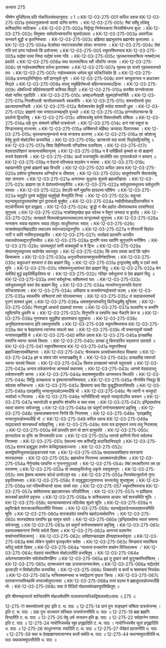 अध्यायः 275

भीष्मेण युधिष्ठिरम् प्रति गोकपिलसंवादानुवादः ॥ 1 ॥
KK-12-03-275-001	कपिल उवाच 
KK-12-03-275-001a	एतावदनुपश्यन्तो यतयो यान्ति मार्गगाः ।
KK-12-03-275-001c	नैषां सर्वेषु लोकेषु कश्चिदस्ति व्यतिक्रमः ॥
KK-12-03-275-002a	निर्द्वन्द्वा निर्नमस्कारा निराशीर्बन्धना बुधाः ।
KK-12-03-275-002c	विमुक्ताः सर्वपापेभ्यश्चरन्ति शुचयोऽमलाः ॥
KK-12-03-275-003a	अपवर्गेऽथ सन्त्यागे बुद्धौ च कृतनिश्चयाः ।
KK-12-03-275-003c	ब्रह्मिष्ठा ब्रह्मभूताश्च ब्रह्मण्येव कृतालयाः ॥
KK-12-03-275-004a	येऽशोका नष्टरजसस्तेषां लोकाः सनातनाः ।
KK-12-03-275-004c	तेषां गतिं परां प्राप्य गार्हस्थ्ये किं प्रयोजनम् ॥
KK-12-03-275-005	स्यूमरश्मिरुवाच 
KK-12-03-275-005a	यद्येषां परमा निष्ठा यद्येषां परमा गतिः ।
KK-12-03-275-005c	गृहस्थानव्यपाश्रित्य नाश्रमोऽन्यः प्रवर्तते ॥
KK-12-03-275-006a	यथा मातरमाश्रित्य सर्वे जीवन्ति जन्तवः ।
KK-12-03-275-006c	एवं गार्हस्थ्यमाश्रित्य वर्तन्त इतराश्रमाः ॥
KK-12-03-275-007a	गृहस्थ एव यजते गृहस्थस्तप्यते तपः ।
KK-12-03-275-007c	गार्हस्थ्यमस्य धर्मस्य मूलं यत्किञ्चिदेव हि ॥
KK-12-03-275-008a	प्रजनाद्यभिनिर्वृत्ताः सर्वे प्राणभृतो मुनेः ।
KK-12-03-275-008c	प्रजनं चाप्युतान्यत्र न कथञ्चन विद्यते ॥
KK-12-03-275-009a	यास्तु स्युर्बहिरोषध्यो बहिरन्यास्तथाऽद्रिजाः ।
KK-12-03-275-009c	ओषधिभ्यो बहिर्यस्मात्प्राणी कश्चिन्न विद्यते ॥
KK-12-03-275-010a	कस्यैषा वाग्भवेत्सत्या मोक्षो नास्ति गृहादिति ।
KK-12-03-275-010c	अश्रद्दधानैरप्राज्ञैः सूक्ष्मदर्शनवर्जितैः ॥
KK-12-03-275-011a	निराशैरलसैः श्रान्तैस्तप्यमानैः स्वकर्मभिः ।
KK-12-03-275-011c	शमस्योपरमो दृष्टः प्रव्रज्यायामपण्डितैः ॥
KK-12-03-275-012a	त्रैलोक्यस्येव हेतुर्हि मर्यादा शाश्वती ध्रुवा ।
KK-12-03-275-012c	ब्राह्मणो नाम भगवाञ्जन्मप्रभृति पूज्यते ॥
KK-12-03-275-013a	प्राग्गर्भाघानमन्त्रा हि प्रवर्तन्ते द्विजातिषु ।
KK-12-03-275-013c	अविश्वस्तेषु वर्तन्ते विश्वस्तेष्वपि संश्रिताः ॥
KK-12-03-275-014a	दाहे पुनः संश्रयणे संश्रिते पात्रभोजने ।
KK-12-03-275-014c	दानं गवां पशूनां वा पिण्डानामप्सु मज्जनम् ॥
KK-12-03-275-015a	अर्चिष्मन्तो बर्हिषदः क्रव्यादाः पितरस्तथा ।
KK-12-03-275-015c	मृतस्याप्यनुमन्यन्ते मन्त्रा मन्त्राश्च कारणम् ॥
KK-12-03-275-016a	एवं क्रोशत्सु वेदेषु कुतो मोक्षोऽस्ति कस्यचित् ।
KK-12-03-275-016c	ऋणवन्तो यदा मर्त्याः पितृदेवद्विजातिषु ॥
KK-12-03-275-017a	श्रिया विहीनैरलसैः पण्डितैश्च पलायितम् ।
KK-12-03-275-017c	वेदवादापरिज्ञानं सत्याभासमिवानृतम् ॥
KK-12-03-275-018a	न वै पापैर्ह्रियते कृष्यते वा यो ब्राह्मणो यजते वेदशास्त्रैः ।
KK-12-03-275-018c	ऊर्ध्वं यजन्पशुभिः सार्धमेति ततः पुनस्तर्कयते न कामान् ॥
KK-12-03-275-019a	न वेदानां परिभवान्न शाठ्येन न मायया ।
KK-12-03-275-019c	महत्प्राप्नोति पुरुषो ब्राह्मणो ब्रह्म विन्दति ॥
KK-12-03-275-020	कपिल उवाच 
KK-12-03-275-020a	दर्शश्च पूर्णमासश्च अग्निहोत्रं च धीमताम् ।
KK-12-03-275-020c	चातुर्मास्यानि चैवासंस्तेषु यज्ञः सनातनः ॥
KK-12-03-275-021a	अनारम्भाः सुधृतयः शुचयो ब्रह्मसञ्ज्ञिताः ।
KK-12-03-275-021c	ब्राह्मणा एव ते देवांस्तर्पन्त्यमृतैरिव ॥
KK-12-03-275-022a	सर्वभूतात्मभूतस्य सर्वभूतानि पश्यतः ।
KK-12-03-275-022c	देवाऽपि मार्गे मुह्यन्ति ह्यपदस्य पदैषिणः ॥
KK-12-03-275-023a	चतुर्द्वारं पुरुषं चर्तुर्मुखं चतुर्मुखो नैनमुपैति निन्दा ।
KK-12-03-275-023c	बाहुभ्यां पद्भ्यामुदरादुपस्थात्तेषां द्वारं द्वारपालो बुभूषेत् ॥
KK-12-03-275-024a	नाक्षैर्दीव्येन्नाददीतान्यवित्तं न वाऽयोनीयस्य शृतं प्रगृह्णात् ।
KK-12-03-275-024c	क्रुद्धो न चैव प्रहरेत धीमांस्तथास्य तत्पाणिपादं सुगुप्तम् ॥
KK-12-03-275-025a	नाक्रोशमृच्छेन्न वृथा वदेच्च न पैशुनं जनवादं च कुर्यात् ।
KK-12-03-275-025c	सत्यव्रतो मितभाषोऽप्रमत्तस्तथाऽस्य वाग्द्वारमथो सुगुप्तम् ॥
KK-12-03-275-026a	नानाशनः स्यान्न महाशनः स्यान्न लोलुपः साधुभिरागतः स्यात् ।
KK-12-03-275-026c	यात्रार्थमाहारमिहाददीत तथाऽस्य स्याज्जाठरद्वारगुप्तिः ॥
KK-12-03-275-027a	न वीरपत्नीं विहरेत नारीं न चापि नारीमनृतावाह्वयीत ।
KK-12-03-275-027c	भार्याव्रतं ह्यात्मनि धारयीत तथास्योपस्थद्वारगुप्तिर्भवेत ॥
KK-12-03-275-028a	द्वाराणि यस्य सर्वाणि सुगुप्तानि मनीषिणः ।
KK-12-03-275-028c	उपस्थमुदरं पाणी वाक्चतुर्थी स वै द्विजः ॥
KK-12-03-275-029a	मोघान्यगुप्तद्वारस्य सर्वाण्येव भवन्त्युत ।
KK-12-03-275-029c	किं तस्य तपसा कार्यं किं यज्ञेन किमात्मना ॥
KK-12-03-275-030a	अनुत्तरीयवसनमनुपस्तीर्णशायिनम् ।
KK-12-03-275-030c	बाहूपधानं शाम्यन्तं तं देवा ब्राह्मणं विदुः ॥
KK-12-03-275-031a	द्वन्द्वारामेषु सर्वेषु य एको रमते मुनिः ।
KK-12-03-275-031c	परेषामननुध्यायंस्तं देवा ब्राह्मणं विदुः ॥
KK-12-03-275-032a	येन सर्वमिदं बुद्धं प्रकृतिर्विकृतिश्च या ।
KK-12-03-275-032c	गतिज्ञः सर्वभूतानां तं देवा ब्राह्मणं विदुः ॥
KK-12-03-275-033a	अभयं सर्वभूतेभ्यः सर्वेषामभयं यतः ।
KK-12-03-275-033c	सर्वभूतात्मभूतो यस्तं देवा ब्राह्मणं विदुः ॥
KK-12-03-275-034a	नान्तरेणानुजानाति वेदानां यत्क्रियाफलम् ।
KK-12-03-275-034c	अविज्ञाय च तत्सर्वमन्यद्रोचयते फलम् ॥
KK-12-03-275-035a	स्वकर्मभिः संश्रितानां तपो घोरत्वमागमत् ।
KK-12-03-275-035c	तं सदाचारमाश्चर्यं पुराणं शाश्वतं ध्रुवम् ॥
KK-12-03-275-036a	अशक्नुवन्तश्चरितुं किञ्चिद्धर्मेषु सूत्रितम् ।
KK-12-03-275-036c	निरापद्धर्म आचारो ह्यप्रमादो पराभवः ॥
KK-12-03-275-037a	फलवन्ति च कर्माणि व्युष्टिमन्ति ध्रुवाणि च ।
KK-12-03-275-037c	विगुणानि च पश्यन्ति तथा नैकानि केन च ॥
KK-12-03-275-038a	गुणाश्चात्र सुदुर्ज्ञेया ज्ञाताश्चात्र सुदुष्कराः ।
KK-12-03-275-038c	अनुष्ठिताश्चान्तवन्त इति त्वमनुपश्यसि ॥
KK-12-03-275-039	स्यूमरश्मिरुवाच 
KK-12-03-275-039a	यथा च वेदप्रामाण्यं त्यागश्च सफलो यथा ।
KK-12-03-275-039c	तौ पन्थानावुभौ व्यक्तौ भगवंस्तद्ब्रवीहि मे ॥
KK-12-03-275-040	कपिल उवाच 
KK-12-03-275-040a	प्रत्यक्षमिह पश्यन्ति भवन्तः सत्पथे स्थिताः ।
KK-12-03-275-040c	प्रत्यक्षं तु किमत्रास्ति यद्भवन्त उपासते ॥
KK-12-03-275-041	स्यूमरश्मिरुवाच 
KK-12-03-275-041a	स्यूमरश्मिरहं ब्रह्मञ्जिज्ञासार्थमिहागतः ।
KK-12-03-275-041c	श्रेयस्कामः प्रत्यवोचमार्जवान्न विवक्षया ॥
KK-12-03-275-042a	इमं च संशयं घोरं भगवान्प्रब्रवीतु मे ।
KK-12-03-275-042c	प्रत्यक्षमिह पश्यन्तो भवन्तः सत्पथे स्थिताः ।
KK-12-03-275-042e	किमत्र प्रत्यक्षतमं भवन्तो यदुपासते ॥
KK-12-03-275-043a	अन्यत्र तर्कशास्त्रेभ्य आगमार्थं यथागमम् ।
KK-12-03-275-043c	आगमो वेदवादास्तु तर्कशास्त्राणि चागमः ॥
KK-12-03-275-044a	यथाश्रममुपासीत आगमस्तत्र सिध्यति ।
KK-12-03-275-044c	सिद्धिः प्रत्यक्षरूपा च दृश्यत्यागमनिश्चयात् ॥
KK-12-03-275-045a	नौर्नावीव निबद्धा हि स्रोतसा सनिबन्धना ।
KK-12-03-275-045c	ह्रियमाणा कथं विप्र कुबुद्धींस्तारयिष्यति ॥
KK-12-03-275-046a	एतद्ब्रवीतु भगवानुपपन्नोऽस्म्यधीहि भो ।
KK-12-03-275-046c	नैव त्यागी न सन्तुष्टो नाशोको न निरामयः ।
KK-12-03-275-046e	नानिर्विवित्सो नावृत्तो नापवृत्तोऽस्ति कश्चन ॥
KK-12-03-275-047a	भवन्तोऽपि च हृष्यन्ति शोचन्ति च यथा वयम् ।
KK-12-03-275-047c	इन्द्रियार्थाश्च भवतां समानाः सर्वजन्तुषु ॥
KK-12-03-275-048a	एवं चतुर्णां वर्णानामाश्रमाणां प्रवृत्तिषु ।
KK-12-03-275-048c	एकमालम्बमानानां निर्णये किं निरामयम् ।
KK-12-03-275-048e	'एतद्ब्रवीतु भगवानुपपन्नोस्म्यधीहि भो ॥'
KK-12-03-275-049	कपिल उवाच 
KK-12-03-275-049a	यद्यदाचरते शास्त्रमर्थ्यं सर्वप्रवृत्तिषु ।
KK-12-03-275-049c	यस्य यत्र ह्यनुष्ठानं तस्य तत्तु निरामयम् ॥
KK-12-03-275-050a	सर्वं प्रापयति ज्ञानं यो ज्ञानं ह्यनुवर्तते ।
KK-12-03-275-050c	ज्ञानादपेत्य या वृत्तिः सा विनाशयति प्रजाः ॥
KK-12-03-275-051a	भवन्तो ज्ञानिनो नित्यं सर्वतश्च निरामयाः ।
KK-12-03-275-051c	ऐकात्म्यं नाम कश्चिद्धि कदाचिदभिपद्यते ॥
KK-12-03-275-052a	शास्त्रं ह्यबुद्ध्वा तत्त्वेन केचिद्वादबलाज्जनाः ।
KK-12-03-275-052c	कामद्वेषाभिभूतत्वादहङ्कारवशं गताः ॥
KK-12-03-275-053a	याथातथ्यमविज्ञाय शास्त्राणां शास्त्रदस्यवः ।
KK-12-03-275-053c	ब्रह्मस्तेना निरारम्भा अपक्वमनसोऽशिवाः ॥
KK-12-03-275-054a	नैर्गुण्यमेव पश्यन्ति न गुणाननुयुञ्जते ।
KK-12-03-275-054c	तेषां तमःशरीराणां तम एव परायणम् ॥
KK-12-03-275-055a	यो यथाप्रकृतिर्जन्तुः प्रकृतेः स्याद्वशानुगः ।
KK-12-03-275-055c	तस्य द्वेषश्च कामश्च क्रोधो दम्भोऽनृतं मदः ।
KK-12-03-275-055a	नित्यमेवानुवर्तन्ते गुणाः प्रकृतिसम्भवाः ॥
KK-12-03-275-056c	ये तद्बुद्ध्वाऽनुपश्यन्तः सन्त्यजेयुः शुभाशुभम् ।
KK-12-03-275-056a	परां गतिमभीप्सन्तो यतयः संयमे रताः ॥
KK-12-03-275-057	स्यूमरश्मिरुवाच 
KK-12-03-275-057a	सर्वमेतत्त्वया ब्रह्मञ्शास्त्रतः परिकीर्तितम् ।
KK-12-03-275-057c	न ह्यविज्ञाय शास्त्रार्थं प्रवर्तन्ते प्रवृत्तयः ॥
KK-12-03-275-058a	यः कश्चिन्न्याय्य आचारः सर्वं शास्त्रमिति श्रुतिः ।
KK-12-03-275-058c	यदन्याय्यमशास्त्रं तदित्येषा श्रूयते श्रुतिः ॥
KK-12-03-275-059a	न प्रवृत्तिर्ऋते शास्त्रात्काचिदस्तीति निश्चयः ।
KK-12-03-275-059c	यदन्यद्वेदवादेभ्यस्तदशास्त्रमिति श्रुतिः ॥
KK-12-03-275-060a	शास्त्रादपेतं पश्यन्ति बहवोऽत्यर्थमानिनः ।
KK-12-03-275-060c	शास्त्रदोषान्न पश्यन्ति इह चामुत्र चापरे ।
KK-12-03-275-060e	[इन्द्रियार्थाश्च भवतां समानाः सर्वजन्तुषु ॥
KK-12-03-275-061a	एवं चतुर्णां वर्णानामाश्रमाणां प्रवृत्तिषु ।
KK-12-03-275-061c	एकमालम्बमानानां निर्णये सर्वतो दिशम् ॥
KK-12-03-275-062a	आनन्त्यं वदमानेन शक्तेनावर्जितात्मना] ।
KK-12-03-275-062c	अविज्ञानहतप्रज्ञा हीनप्रज्ञास्तमोवृताः ॥
KK-12-03-275-063a	शक्यं त्वेकेन युक्तेन कृतकृत्येन सर्वशः ।
KK-12-03-275-063c	पिण्डमात्रं व्यपाश्रित्य चरितुं सर्वतो दिशम् ॥
KK-12-03-275-064a	'नात्यन्तं वन्दमानेन शक्तेन विजितात्मना ।'
KK-12-03-275-064c	वेदवादं व्यपाश्रित्य मोक्षोऽस्तीति प्रभाषितुम् ।
KK-12-03-275-064e	अपेतन्यायशास्त्रेण सर्वलोकविगर्हिणा ॥
KK-12-03-275-065a	इदं तु दुष्करं कर्म कुटुम्बमभिसंश्रितम् ।
KK-12-03-275-065c	दानमध्ययनं यज्ञः प्रजासन्तानमार्जवम् ॥
KK-12-03-275-066a	यद्येतदेवं कृत्वाऽपि न विमोक्षोऽस्ति कस्यचित् ।
KK-12-03-275-066c	धिक्कर्तारं च कार्यं च श्रमश्चायं निरर्थकः ॥
KK-12-03-275-067a	नास्तिक्यमन्यथा च स्याद्वेदानां पृष्ठतः क्रिया ।
KK-12-03-275-067c	एतस्यानन्त्यमिच्छामि भगवञ्श्रोतुमञ्जसा ॥
KK-12-03-275-068a	तत्त्वं वदस्व मे ब्रह्मन्नुपसन्नोस्म्यधीहि भोः ।
KK-12-03-275-068c	यथा ते विदितो मोक्षस्तथेच्छाम्युपशिक्षितुम् ॥ 

इति श्रीमन्महाभारते शान्तिपर्वणि मोक्षधर्मपर्वणि पञ्चसप्तत्यधिकद्विशततमोऽध्यायः ॥ 275 ॥

12-275-11 श्रमस्योपरमो दृष्ट इति ट. थ. पाठः ॥ 12-275-14 दानं पुनः सङ्ग्रहणं संश्रिता पात्रभोजनम् । इति ट. थ. पाठः । दाहः पुनः सञ्चयनं संस्थितः पात्रभोजनमिति ध. पाठः ॥ 12-275-19 ब्रह्म ब्रह्मणि विन्दतीति ट. थ. पाठः ॥ 12-275-20 तेषु धर्मः सनातन इति झ. पाठः ॥ 12-275-22 सर्वज्ञानेन पश्यतः इति ट. पाठः ॥ 12-275-24 नायोनिजस्येह स्रुवं प्रगृह्णादिति ट. थ. पाठः । नायोनिजस्यैव सुतां प्रगृह्णादिति ध. पाठः ॥ 12-275-26 साधुरनागसः स्यादिति ट. थ. पाठः ॥ 12-275-27 धैर्यव्रतं ह्यात्मनीति ध. पाठः ॥ 12-275-39 यथा च देवब्राह्मण्यमत्यागश्च कलौ यथेति थ. पाठः ॥ 12-275-44 यथागममुपासीतेति थ. पाठः यथाकाममुपासीतेति ध. पाठः ॥
